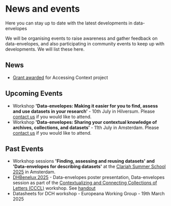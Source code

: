 # News and events
Here you can stay up to date with the latest developments in data-envelopes

We will be organising events to raise awareness and gather feedback on data-envelopes, and also participating in community events to keep up with developments. We will list these here.

## News
* [Grant awarded](https://www.huygens.knaw.nl/en/project-access-to-context-awarded-e-rihs-grant/) for Accessing Context project 

## Upcoming Events
* Workshop **'Data-envelopes: Making it easier for you to find, assess and use datasets in your research’** - 10th July in Hilversum. Please [contact us](contact.md) if you would like to attend.
* Workshop **'Data-envelopes: Sharing your contextual knowledge of archives, collections, and datasets’** - 11th July in Amsterdam. Please [contact us](contact.md) if you would like to attend.

## Past Events
* Workshop sessions **'Finding, assessing and reusing datasets' and 'Data-envelopes for describing datasets'** at the [Clariah Summer School 2025](https://www.clariah.nl/events/clariah-summer-school-2025) in Amsterdam.
* [DHBenelux 2025](https://2025.dhbenelux.org) - Data-envelopes poster presentation, Data-envelopes session as part of the [Contextualizing and Connecting Collections of Letters (CCCL)](https://2025.dhbenelux.org/program-workshops/#w02) workshop. See [handout](https://zenodo.org/records/15590134)
* Datasheets for DCH workshop - Europeana Working Group - 19th March 2025
